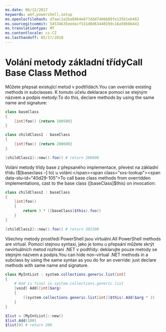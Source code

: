 ```yaml
---
ms.date: 06/12/2017
keywords: wmf,powershell,setup
ms.openlocfilehash: d7aec1a2ba8964e877ddd7406609fe135b1eb462
ms.sourcegitcommit: 54534635eedacf531d8d6344019dc16a50b8b441
ms.translationtype: MT
ms.contentlocale: cs-CZ
ms.lasthandoff: 05/17/2018
---
```

# <a name="call-base-class-method"></a><span data-ttu-id="40d29-102">Volání metody základní třídy</span><span class="sxs-lookup"><span data-stu-id="40d29-102">Call Base Class Method</span></span>

<span data-ttu-id="40d29-103">Můžete přepsat existující metod v podtřídách.</span><span class="sxs-lookup"><span data-stu-id="40d29-103">You can override existing methods in subclasses.</span></span> <span data-ttu-id="40d29-104">K tomuto účelu deklarace pomocí se stejným názvem a podpis metody:</span><span class="sxs-lookup"><span data-stu-id="40d29-104">To do this, declare methods by using the same name and signature:</span></span>

```powershell
class baseClass
{
    [int]foo() {return 100500}
}

class childClass1 : baseClass
{
    [int]foo() {return 200600}
}

[childClass1]::new().foo() # return 200600
```

<span data-ttu-id="40d29-105">Volání metody třídy base z přepsaného implementace, převést na základní třídu ($[baseclass –] to) u volání:</span><span class="sxs-lookup"><span data-stu-id="40d29-105">To call base class methods from overridden implementations, cast to the base class ([baseClass]$this) on invocation:</span></span>

```powershell
class childClass2 : baseClass
{
    [int]foo()
    {
        return 3 * ([baseClass]$this).foo()
    }
}

[childClass2]::new().foo() # return 301500
```

<span data-ttu-id="40d29-106">Všechny metody prostředí PowerShell jsou virtuální.</span><span class="sxs-lookup"><span data-stu-id="40d29-106">All PowerShell methods are virtual.</span></span> <span data-ttu-id="40d29-107">Pomocí stejnou syntaxí, jako je tomu u přepsání můžete skrýt nevirtuálních metod rozhraní .NET v podtřídy: deklarujte pouze metody se stejným názvem a podpis.</span><span class="sxs-lookup"><span data-stu-id="40d29-107">You can hide non-virtual .NET methods in a subclass by using the same syntax as you do for an override: just declare methods with same name and signature.</span></span>

```powershell
class MyIntList : system.collections.generic.list[int]
{
    # Add is final in system.collections.generic.list
    [void] Add([int]$arg)
    {
        ([system.collections.generic.list[int]]$this).Add($arg * 2)
    }
}

$list = [MyIntList]::new()
$list.Add(100)
$list[0] # return 200
```
